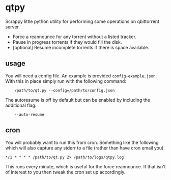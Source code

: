 # qtpy

Scrappy little python utility for performing some operations on qbittorrent server.

 * Force a reannounce for any torrent without a listed tracker.
 * Pause in progress torrents if they would fill the disk.
 * [optional] Resume incomplete torrents if there is space available.

## usage

You will need a config file. An example is provided `config-example.json`. With this
in place simply run with the following command:

```
	/path/to/qt.py --config=/path/to/config.json
```

The autoresume is off by default but can be enabled by including the additional flag:

```
	--auto-resume
```

## cron

You will probably want to run this from cron. Something like the following which will
also capture any stderr to a file (rather than have cron email you).

```
*/1 * * * * /path/to/qt.py 2> /path/to/logs/qtpy.log
```

This runs every minute, which is useful for the force reannounce. If that isn't of
interest to you then tweak the cron set up accordingly.
